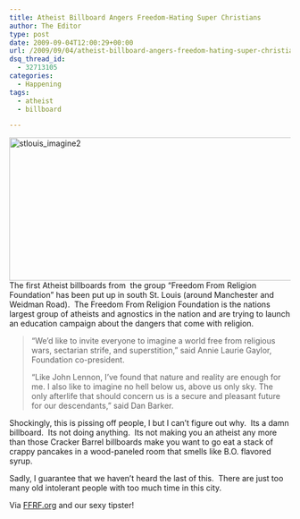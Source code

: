 ```yaml
---
title: Atheist Billboard Angers Freedom-Hating Super Christians
author: The Editor
type: post
date: 2009-09-04T12:00:29+00:00
url: /2009/09/04/atheist-billboard-angers-freedom-hating-super-christians/
dsq_thread_id:
  - 32713105
categories:
  - Happening
tags:
  - atheist
  - billboard

---
```

[<img class="aligncenter size-full wp-image-1608" title="stlouis_imagine2" src="http://punchingkitty.com/wp-content/uploads/2009/09/stlouis_imagine2.jpg" alt="stlouis_imagine2" width="600" height="256" srcset="http://media.punchingkitty.com/wordpress/2009/09/stlouis_imagine2.jpg 600w, http://media.punchingkitty.com/wordpress/2009/09/stlouis_imagine2-300x128.jpg 300w" sizes="(max-width: 600px) 100vw, 600px" />][1]The first Atheist billboards from  the group &#8220;Freedom From Religion Foundation&#8221; has been put up in south St. Louis (around Manchester and Weidman Road).  The Freedom From Religion Foundation is the nations largest group of atheists and agnostics in the nation and are trying to launch an education campaign about the dangers that come with religion.

> &#8220;We&#8217;d like to invite everyone to imagine a world free from religious wars, sectarian strife, and superstition,&#8221; said Annie Laurie Gaylor, Foundation co-president.
> 
> &#8220;Like John Lennon, I&#8217;ve found that nature and reality are enough for me. I also like to imagine no hell below us, above us only sky. The only afterlife that should concern us is a secure and pleasant future for our descendants,&#8221; said Dan Barker.

Shockingly, this is pissing off people, I but I can&#8217;t figure out why.  Its a damn billboard.  Its not doing anything.  Its not making you an atheist any more than those Cracker Barrel billboards make you want to go eat a stack of crappy pancakes in a wood-paneled room that smells like B.O. flavored syrup.

Sadly, I guarantee that we haven&#8217;t heard the last of this.  There are just too many old intolerant people with too much time in this city.

Via [FFRF.org][2] and our sexy tipster!

 [1]: http://punchingkitty.com/wp-content/uploads/2009/09/stlouis_imagine2.jpg
 [2]: http://www.ffrf.org/news/2009/stlouisbillboard.php